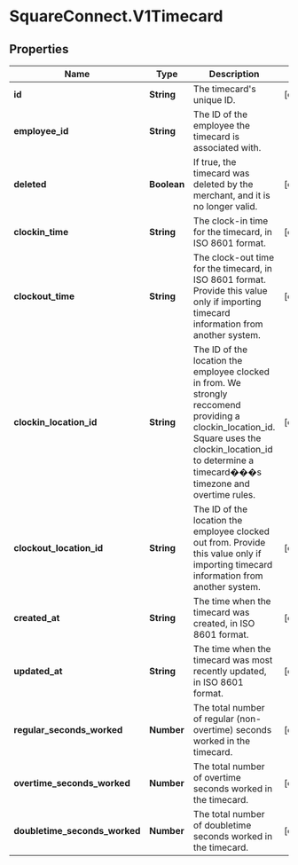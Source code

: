 # SquareConnect.V1Timecard

## Properties
Name | Type | Description | Notes
------------ | ------------- | ------------- | -------------
**id** | **String** | The timecard&#39;s unique ID. | [optional] 
**employee_id** | **String** | The ID of the employee the timecard is associated with. | 
**deleted** | **Boolean** | If true, the timecard was deleted by the merchant, and it is no longer valid. | [optional] 
**clockin_time** | **String** | The clock-in time for the timecard, in ISO 8601 format. | [optional] 
**clockout_time** | **String** | The clock-out time for the timecard, in ISO 8601 format. Provide this value only if importing timecard information from another system. | [optional] 
**clockin_location_id** | **String** | The ID of the location the employee clocked in from. We strongly reccomend providing a clockin_location_id. Square uses the clockin_location_id to determine a timecard���s timezone and overtime rules. | [optional] 
**clockout_location_id** | **String** | The ID of the location the employee clocked out from. Provide this value only if importing timecard information from another system. | [optional] 
**created_at** | **String** | The time when the timecard was created, in ISO 8601 format. | [optional] 
**updated_at** | **String** | The time when the timecard was most recently updated, in ISO 8601 format. | [optional] 
**regular_seconds_worked** | **Number** | The total number of regular (non-overtime) seconds worked in the timecard. | [optional] 
**overtime_seconds_worked** | **Number** | The total number of overtime seconds worked in the timecard. | [optional] 
**doubletime_seconds_worked** | **Number** | The total number of doubletime seconds worked in the timecard. | [optional] 


